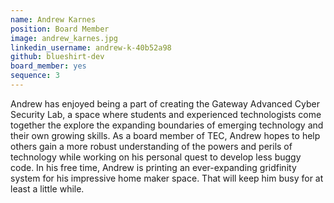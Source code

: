 ```yaml
---
name: Andrew Karnes
position: Board Member
image: andrew_karnes.jpg
linkedin_username: andrew-k-40b52a98
github: blueshirt-dev
board_member: yes
sequence: 3
---
```


Andrew has enjoyed being a part of creating the Gateway Advanced Cyber Security
Lab, a space where students and experienced technologists come together the 
explore the expanding boundaries of emerging technology and their own growing 
skills. As a board member of TEC, Andrew hopes to help others gain a more robust 
understanding of the powers and perils of technology while working on his 
personal quest to develop less buggy code. In his free time, Andrew is printing 
an ever-expanding gridfinity system for his impressive home maker space. That 
will keep him busy for at least a little while. 